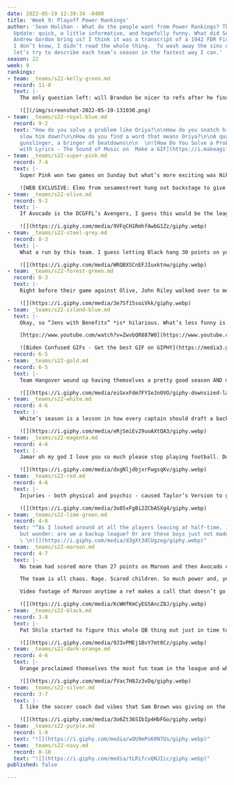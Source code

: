 ```yaml
---
date: 2022-05-19 12:39:34 -0400
title: 'Week 9: Playoff Power Rankings'
author: 'Sean Holihan - What do the people want from Power Rankings? Think SNL’s Weekend
  Update: quick, a little informative, and hopefully funny. What did Sean Bartel and
  Andrew Gordon bring us? I think it was a transcript of a 1942 FDR Fireside Chat.
  I don’t know, I didn’t read the whole thing.  To wash away the sins of last week,
  let’s try to describe each team’s season in the fastest way I can.'
season: 22
week: 9
rankings:
- team: _teams/s22-kelly-green.md
  record: 11-0
  text: |-
    The only question left: will Brandon be nicer to refs after he finally gets his win?

    ![](/img/screenshot-2022-05-19-131030.png)
- team: _teams/s22-royal-blue.md
  record: 9-2
  text: "How do you solve a problem like Oriya?\n\nHow do you snatch his flag and
    slow him down?\n\nHow do you find a word that means Oriya?\n\nA quarterback, a
    gunslinger, a bringer of beatdowns\n\n  \n![How Do You Solve a Problem like Maria
    with Lyrics - The Sound of Music on  Make a GIF](https://i.makeagif.com/media/5-22-2017/95YZeX.gif)"
- team: _teams/s22-super-pink.md
  record: 7-4
  text: |-
    Super Pink won two games on Sunday but what’s more exciting was Nikki’s 2-0 day vs. Matan and the refs. Lesson #1: don’t blow kisses at your opponents if you’re not gonna win the game. Lesson #2: don’t throw flags on Nikki for giving as good as she gets.

    ![WEB EXCLUSIVE: Elmo from sesamestreet hung out backstage to give Tumblr users the perfect reaction GIFs! (Check out the rest of the GIFs here!)](https://64.media.tumblr.com/8112727175f26d9b323e9003e83602d9/tumblr_nq7c6rWMM01qhub34o4_500.gifv)
- team: _teams/s22-olive.md
  record: 9-2
  text: |-
    If Avocado is the DCGFFL’s Avengers, I guess this would be the league’s Eternals: They’re old (so old), savvy, and accomplished - but it’s just not their time.

    ![](https://i.giphy.com/media/9VFqCH1RmhfAwbG1Zz/giphy.webp)
- team: _teams/s22-steel-grey.md
  record: 8-3
  text: |-
    What a run by this team. I guess letting Black hang 30 points on you (only the third time they’ve done that all season) could have been a sign of things to come against Pink. However, for my money, Bobby is one of the best drafters this league has seen - she always has her teams in contention deep into the season.

    ![](https://i.giphy.com/media/WRQBXSCnEFJIuxktnw/giphy.webp)
- team: _teams/s22-forest-green.md
  record: 8-3
  text: |-
    Right before their game against Olive, John Riley walked over to me and predicted a rough game against Pink. More people should listen to John Riley.

    ![](https://i.giphy.com/media/3e7Sf15soiVkk/giphy.webp)
- team: _teams/s22-island-blue.md
  text: |-
    Okay, so “Jens with Benefits” *is* hilarious. What’s less funny is losing one of your best players to injury in Week 1, with Jack Miles injuring his knee during Island Blue’s doubleheader. And then Trey went down with an injured hamstring. And then Clem only played half a game against Royal in the playoffs. Kudos to this team for hanging tough and contending but also MAYBE draft a few guys who don’t make Joe Biden look nimble?

    [https://www.youtube.com/watch?v=ZwvbQR887W0](https://www.youtube.com/watch?v=ZwvbQR887W0 "https://www.youtube.com/watch?v=ZwvbQR887W0")

    ![Biden Confused GIFs - Get the best GIF on GIPHY](https://media3.giphy.com/media/f9eYHQ8RZ4zfc4unXx/giphy.gif)
  record: 6-5
- team: _teams/s22-gold.md
  record: 6-5
  text: |-
    Team Hangover wound up having themselves a pretty good season AND managed to get everyone on the team a score. But their season is over. Good news, there will be an opportunity for more players to play in Pride Bowl. Good luck, Steph, Mel, and Mariam!

    ![](https://i.giphy.com/media/eiGxxFdm7FYIeJn0VO/giphy-downsized-large.gif)
- team: _teams/s22-white.md
  record: 4-6
  text: |-
    White’s season is a lesson in how every captain should draft a backup QB just in case their starting QB is injured/abducted by aliens/goes to jail/moves to Canada mid-season. This team would have been lost without Andy Pratt.

    ![](https://i.giphy.com/media/eRjSmiEv29uoAXtQA3/giphy.webp)
- team: _teams/s22-magenta.md
  record: 4-6
  text: |-
    Jamar oh my god I love you so much please stop playing football. Do it for Javi. Do it for your family. For your leg. For me. Think of the children.

    ![](https://i.giphy.com/media/dxgNljdbjxrFwgsqKv/giphy.webp)
- team: _teams/s22-red.md
  record: 4-6
  text: |-
    Injuries - both physical and psychic - caused Taylor’s Version to go from a Love Story to Bad Blood. This is a story of what might have been if not for the Cursed Terrain of Carter Barron and the Power Rankings causing Red’s best players to miss chunks of the season.

    ![](https://i.giphy.com/media/3o85xFgBi2ZCbASXg4/giphy.webp)
- team: _teams/s22-lime-green.md
  record: 4-6
  text: "“As I looked around at all the players leaving at half-time, I couldn’t help
    but wonder: are we a backup league? Or are these boys just not made for commitment?”\n\n
    \ \n![](https://i.giphy.com/media/d3gXt3dCUgzeg/giphy.webp)"
- team: _teams/s22-maroon.md
  record: 4-7
  text: |-
    No team had scored more than 27 points on Maroon and then Avocado came along and dropped 47 on them. Rude. A roster loaded with this much talent earns yet another Marvel movie reference: The Scarlet Witch.

    The team is all chaos. Rage. Scared children. So much power and, yet, not able to harness it.

    Video footage of Maroon anytime a ref makes a call that doesn’t go their way:

    ![](https://i.giphy.com/media/KcWHfKmCyEG5AncZ8J/giphy.webp)
- team: _teams/s22-black.md
  record: 3-8
  text: |-
    Pat Shilo started to figure this whole QB thing out just in time to face…three teams that are all in the Final Four. In a row. The scheduling gods are harsh. Stick with it, Pat.

    ![](https://i.giphy.com/media/9J3vPMEj1BvY7mt0Cz/giphy.webp)
- team: _teams/s22-dark-orange.md
  record: 4-6
  text: |-
    Orange proclaimed themselves the most fun team in the league and while I don’t know about that (only see a few of y’all out on Sunday fundays), I do know that if each of their cheer squad’s abs counted as a point, they would have murdered Royal on Sunday.

    ![](https://i.giphy.com/media/fVac7H8Jz3vDq/giphy.webp)
- team: _teams/s22-silver.md
  record: 3-7
  text: |-
    I like the soccer coach dad vibes that Sam Brown was giving on the sidelines all season.

    ![](https://i.giphy.com/media/3o6Zt36SIbIp4HbFGo/giphy.webp)
- team: _teams/s22-purple.md
  record: 1-9
  text: "![](https://i.giphy.com/media/wOU9mPo60N7Us/giphy.webp)"
- team: _teams/s22-navy.md
  record: 0-10
  text: "![](https://i.giphy.com/media/tLRifcvQNJIic/giphy.webp)"
published: false

---
```

